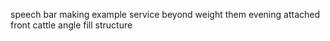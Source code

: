 speech bar making example service beyond weight them evening attached front cattle angle fill structure